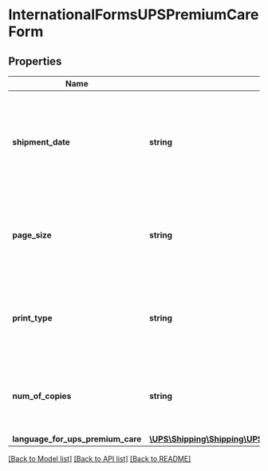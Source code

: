 # InternationalFormsUPSPremiumCareForm

## Properties
Name | Type | Description | Notes
------------ | ------------- | ------------- | -------------
**shipment_date** | **string** | Shipment Date associated with UPS Premium Care Shipment.   Valid Format: yyyyMMdd | 
**page_size** | **string** | Size of UPS Premium Care Form.  Valid values:  01 &#x3D; A4 Size 02 &#x3D; Letter Size | 
**print_type** | **string** | Format of UPS Premium Care Form.  Valid values:  01 &#x3D; PNG 02 &#x3D; PDF | 
**num_of_copies** | **string** | Number of Copies of UPS Premium Care Form.  Valid value is 02. | 
**language_for_ups_premium_care** | [**\UPS\Shipping\Shipping\UPSPremiumCareFormLanguageForUPSPremiumCare**](UPSPremiumCareFormLanguageForUPSPremiumCare.md) |  | 

[[Back to Model list]](../../README.md#documentation-for-models) [[Back to API list]](../../README.md#documentation-for-api-endpoints) [[Back to README]](../../README.md)


